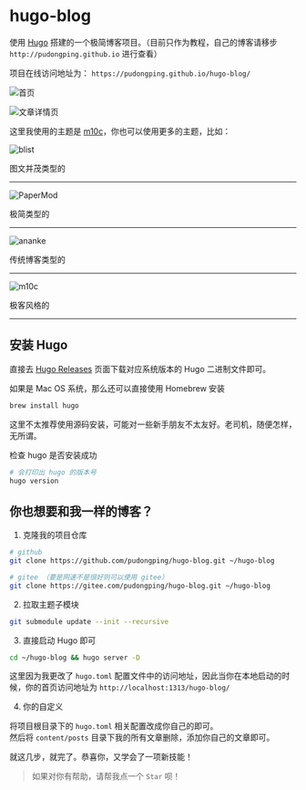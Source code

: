 # hugo-blog

使用 [Hugo](https://gohugo.io/) 搭建的一个极简博客项目。（目前只作为教程，自己的博客请移步 `http://pudongping.github.io` 进行查看）

项目在线访问地址为： `https://pudongping.github.io/hugo-blog/`

![首页](https://raw.githubusercontent.com/pudongping/hugo-blog/master/static/screenshot/hugo-homepage.png)

![文章详情页](https://raw.githubusercontent.com/pudongping/hugo-blog/master/static/screenshot/hugo-article-detail.png)

这里我使用的主题是 [m10c](https://themes.gohugo.io/themes/hugo-theme-m10c/)，你也可以使用更多的主题，比如：

![blist](https://github.com/pudongping/hugo-blog/blob/master/static/theme-demo/blist.png?raw=true)

图文并茂类型的

---

![PaperMod](https://github.com/pudongping/hugo-blog/blob/master/static/theme-demo/PaperMod.png?raw=true)

极简类型的

---

![ananke](https://github.com/pudongping/hugo-blog/blob/master/static/theme-demo/ananke.png?raw=true)

传统博客类型的

---

![m10c](https://github.com/pudongping/hugo-blog/blob/master/static/theme-demo/m10c.png?raw=true)

极客风格的

---

## 安装 Hugo

直接去 [Hugo Releases](https://github.com/gohugoio/hugo/releases) 页面下载对应系统版本的 Hugo 二进制文件即可。

如果是 Mac OS 系统，那么还可以直接使用 Homebrew 安装

```sh
brew install hugo
```

这里不太推荐使用源码安装，可能对一些新手朋友不太友好。老司机，随便怎样，无所谓。

检查 hugo 是否安装成功

```sh
# 会打印出 hugo 的版本号
hugo version
```

## 你也想要和我一样的博客？

1. 克隆我的项目仓库

```sh
# github
git clone https://github.com/pudongping/hugo-blog.git ~/hugo-blog

# gitee （要是网速不是很好则可以使用 gitee）
git clone https://gitee.com/pudongping/hugo-blog.git ~/hugo-blog
```

2. 拉取主题子模块

```sh
git submodule update --init --recursive
```

3. 直接启动 Hugo 即可

```sh
cd ~/hugo-blog && hugo server -D
```

这里因为我更改了 `hugo.toml` 配置文件中的访问地址，因此当你在本地启动的时候，你的首页访问地址为 `http://localhost:1313/hugo-blog/`

4. 你的自定义

将项目根目录下的 `hugo.toml` 相关配置改成你自己的即可。  
然后将 `content/posts` 目录下我的所有文章删除，添加你自己的文章即可。

就这几步，就完了。恭喜你，又学会了一项新技能！

> 如果对你有帮助，请帮我点一个 `Star` 呗！